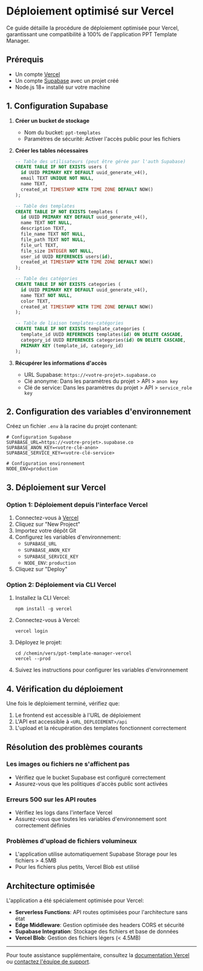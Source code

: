 # Déploiement optimisé sur Vercel

Ce guide détaille la procédure de déploiement optimisée pour Vercel, garantissant une compatibilité à 100% de l'application PPT Template Manager.

## Prérequis

- Un compte [Vercel](https://vercel.com)
- Un compte [Supabase](https://supabase.com) avec un projet créé
- Node.js 18+ installé sur votre machine

## 1. Configuration Supabase

1. **Créer un bucket de stockage**
   - Nom du bucket: `ppt-templates`
   - Paramètres de sécurité: Activer l'accès public pour les fichiers

2. **Créer les tables nécessaires**
   ```sql
   -- Table des utilisateurs (peut être gérée par l'auth Supabase)
   CREATE TABLE IF NOT EXISTS users (
     id UUID PRIMARY KEY DEFAULT uuid_generate_v4(),
     email TEXT UNIQUE NOT NULL,
     name TEXT,
     created_at TIMESTAMP WITH TIME ZONE DEFAULT NOW()
   );

   -- Table des templates
   CREATE TABLE IF NOT EXISTS templates (
     id UUID PRIMARY KEY DEFAULT uuid_generate_v4(),
     name TEXT NOT NULL,
     description TEXT,
     file_name TEXT NOT NULL,
     file_path TEXT NOT NULL,
     file_url TEXT,
     file_size INTEGER NOT NULL,
     user_id UUID REFERENCES users(id),
     created_at TIMESTAMP WITH TIME ZONE DEFAULT NOW()
   );

   -- Table des catégories
   CREATE TABLE IF NOT EXISTS categories (
     id UUID PRIMARY KEY DEFAULT uuid_generate_v4(),
     name TEXT NOT NULL,
     color TEXT,
     created_at TIMESTAMP WITH TIME ZONE DEFAULT NOW()
   );

   -- Table de liaison templates-catégories
   CREATE TABLE IF NOT EXISTS template_categories (
     template_id UUID REFERENCES templates(id) ON DELETE CASCADE,
     category_id UUID REFERENCES categories(id) ON DELETE CASCADE,
     PRIMARY KEY (template_id, category_id)
   );
   ```

3. **Récupérer les informations d'accès**
   - URL Supabase: `https://<votre-projet>.supabase.co`
   - Clé anonyme: Dans les paramètres du projet > API > `anon key`
   - Clé de service: Dans les paramètres du projet > API > `service_role key`

## 2. Configuration des variables d'environnement

Créez un fichier `.env` à la racine du projet contenant:

```
# Configuration Supabase
SUPABASE_URL=https://<votre-projet>.supabase.co
SUPABASE_ANON_KEY=<votre-clé-anon>
SUPABASE_SERVICE_KEY=<votre-clé-service>

# Configuration environnement
NODE_ENV=production
```

## 3. Déploiement sur Vercel

### Option 1: Déploiement depuis l'interface Vercel

1. Connectez-vous à [Vercel](https://vercel.com)
2. Cliquez sur "New Project"
3. Importez votre dépôt Git
4. Configurez les variables d'environnement:
   - `SUPABASE_URL`
   - `SUPABASE_ANON_KEY`
   - `SUPABASE_SERVICE_KEY`
   - `NODE_ENV`: `production`
5. Cliquez sur "Deploy"

### Option 2: Déploiement via CLI Vercel

1. Installez la CLI Vercel:
   ```
   npm install -g vercel
   ```

2. Connectez-vous à Vercel:
   ```
   vercel login
   ```

3. Déployez le projet:
   ```
   cd /chemin/vers/ppt-template-manager-vercel
   vercel --prod
   ```

4. Suivez les instructions pour configurer les variables d'environnement

## 4. Vérification du déploiement

Une fois le déploiement terminé, vérifiez que:

1. Le frontend est accessible à l'URL de déploiement
2. L'API est accessible à `<URL_DEPLOIEMENT>/api`
3. L'upload et la récupération des templates fonctionnent correctement

## Résolution des problèmes courants

### Les images ou fichiers ne s'affichent pas
- Vérifiez que le bucket Supabase est configuré correctement
- Assurez-vous que les politiques d'accès public sont activées

### Erreurs 500 sur les API routes
- Vérifiez les logs dans l'interface Vercel
- Assurez-vous que toutes les variables d'environnement sont correctement définies

### Problèmes d'upload de fichiers volumineux
- L'application utilise automatiquement Supabase Storage pour les fichiers > 4.5MB
- Pour les fichiers plus petits, Vercel Blob est utilisé

## Architecture optimisée

L'application a été spécialement optimisée pour Vercel:

- **Serverless Functions**: API routes optimisées pour l'architecture sans état
- **Edge Middleware**: Gestion optimisée des headers CORS et sécurité
- **Supabase Integration**: Stockage des fichiers et base de données
- **Vercel Blob**: Gestion des fichiers légers (< 4.5MB)

---

Pour toute assistance supplémentaire, consultez la [documentation Vercel](https://vercel.com/docs) ou [contactez l'équipe de support](mailto:support@example.com).
